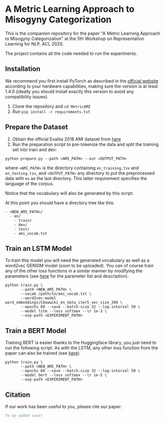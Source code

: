 # A Metric Learning Approach to Misogyny Categorization

This is the companion repository for the paper "A Metric Learning Approach to Misogyny Categorization" at the 5th Workshop on Representation Learning for NLP, ACL 2020.

The project contains all the code needed to run the experiments.

## Installation

We recommend you first install PyTorch as described in the [official website](https://pytorch.org/) according to your hardware capabilities, making sure the version is at least 1.4.0 (ideally you should install exactly this version to avoid any compatibility issues).

1. Clone the repository and `cd MetricAMI`
2. Run `pip install -r requirements.txt`

## Prepare the Dataset

1. Obtain the official Evalita 2018 AMI dataset from [here](https://github.com/evalita2018/data/tree/master/AMI)
2. Run the preparation script to pre-tokenize the data and split the training set into train and dev:

```shell
python prepare.py --path <AMI_PATH> --out <OUTPUT_PATH>
```

where `<AMI_PATH>` is the directory containing `en_training.tsv` and `en_testing.tsv`, and `<OUTPUT_PATH>` any directory to put the preprocessed data with `en` as the last directory. This latter requirement specifies the language of the corpus.

Notice that the vocabulary will also be generated by this script.

At this point you should have a directory tree like this:
```
- <NEW_AMI_PATH>/
  - en/
    - train/
    - dev/
    - test/
    - ami_vocab.txt
```

## Train an LSTM Model

To train this model you will need the generated vocabulary as well as a word2vec GENSIM model (soon to be uploaded).
You can of course train any of the other loss functions in a similar manner by modifying the parameters (see [here](args.py) for the parameter list and description).

```shell
python train.py \
       --path <NEW_AMI_PATH> \
       --vocab /path/to/ami_vocab.txt \
       --word2vec-model word_embeddings/Cbowwiki_en_data_iter5_vec_size_300 \
       --epochs 60 --save --batch-size 32 --log-interval 50 \
       --model lstm --loss softmax --lr 1e-3 \
       --exp-path <EXPERIMENT_PATH>
```

## Train a BERT Model

Training BERT is easier thanks to the Huggingface library, you just need to run the following script.
As with the LSTM, any other loss function from the paper can also be trained (see [here](args.py)).

```shell
python train.py \
       --path <NEW_AMI_PATH> \
       --epochs 60 --save --batch-size 32 --log-interval 50 \
       --model bert --loss softmax --lr 1e-5 \
       --exp-path <EXPERIMENT_PATH>
```

## Citation

If our work has been useful to you, please cite our paper:

```bibtex
To be added soon!
```

